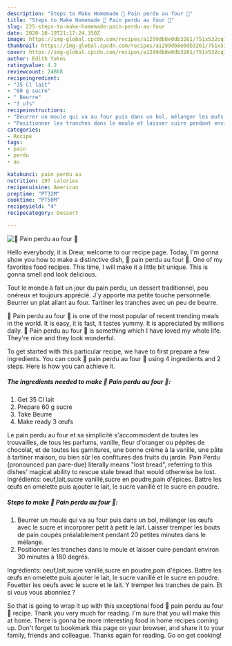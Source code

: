 ```yaml
---
description: "Steps to Make Homemade 🥖 Pain perdu au four 🥖"
title: "Steps to Make Homemade 🥖 Pain perdu au four 🥖"
slug: 225-steps-to-make-homemade-pain-perdu-au-four
date: 2020-10-19T21:17:24.350Z
image: https://img-global.cpcdn.com/recipes/a1299db8e0db3261/751x532cq70/🥖-pain-perdu-au-four-🥖-photo-principale-de-la-recette.jpg
thumbnail: https://img-global.cpcdn.com/recipes/a1299db8e0db3261/751x532cq70/🥖-pain-perdu-au-four-🥖-photo-principale-de-la-recette.jpg
cover: https://img-global.cpcdn.com/recipes/a1299db8e0db3261/751x532cq70/🥖-pain-perdu-au-four-🥖-photo-principale-de-la-recette.jpg
author: Edith Yates
ratingvalue: 4.2
reviewcount: 24868
recipeingredient:
- "35 Cl lait"
- "60 g sucre"
- " Beurre"
- "3 ufs"
recipeinstructions:
- "Beurrer un moule qui va au four puis dans un bol, mélanger les œufs avec le sucre et incorporer petit à petit le lait. Laisser tremper les bouts de pain coupés préalablement pendant 20 petites minutes dans le mélange."
- "Positionner les tranches dans le moule et laisser cuire pendant environ 30 minutes à 180 degrés."
categories:
- Recipe
tags:
- pain
- perdu
- au

katakunci: pain perdu au 
nutrition: 197 calories
recipecuisine: American
preptime: "PT32M"
cooktime: "PT50M"
recipeyield: "4"
recipecategory: Dessert

---
```



![🥖 Pain perdu au four 🥖](https://img-global.cpcdn.com/recipes/a1299db8e0db3261/751x532cq70/🥖-pain-perdu-au-four-🥖-photo-principale-de-la-recette.jpg)

Hello everybody, it is Drew, welcome to our recipe page. Today, I'm gonna show you how to make a distinctive dish, 🥖 pain perdu au four 🥖. One of my favorites food recipes. This time, I will make it a little bit unique. This is gonna smell and look delicious.

Tout le monde à fait un jour du pain perdu, un dessert traditionnel, peu onéreux et toujours apprécié. J&#39;y apporte ma petite touche personnelle. Beurrer un plat allant au four. Tartiner les tranches avec un peu de beurre.

🥖 Pain perdu au four 🥖 is one of the most popular of recent trending meals in the world. It is easy, it is fast, it tastes yummy. It is appreciated by millions daily. 🥖 Pain perdu au four 🥖 is something which I have loved my whole life. They're nice and they look wonderful.


To get started with this particular recipe, we have to first prepare a few ingredients. You can cook 🥖 pain perdu au four 🥖 using 4 ingredients and 2 steps. Here is how you can achieve it.

<!--inarticleads1-->

##### The ingredients needed to make 🥖 Pain perdu au four 🥖:

1. Get 35 Cl lait
1. Prepare 60 g sucre
1. Take  Beurre
1. Make ready 3 œufs


Le pain perdu au four et sa simplicité s&#39;accommodent de toutes les trouvailles, de tous les parfums, vanille, fleur d&#39;oranger ou pépites de chocolat, et de toutes les garnitures, une bonne crème à la vanille, une pâte à tartiner maison, ou bien sûr les confitures des fruits du jardin. Pain Perdu (pronounced pan pare-due) literally means &#34;lost bread&#34;, referring to this dishes&#39; magical ability to rescue stale bread that would otherwise be lost. Ingrédients: oeuf,lait,sucre vanillé,sucre en poudre,pain d&#39;épices. Battre les œufs en omelette puis ajouter le lait, le sucre vanillé et le sucre en poudre. 

<!--inarticleads2-->

##### Steps to make 🥖 Pain perdu au four 🥖:

1. Beurrer un moule qui va au four puis dans un bol, mélanger les œufs avec le sucre et incorporer petit à petit le lait. Laisser tremper les bouts de pain coupés préalablement pendant 20 petites minutes dans le mélange.
1. Positionner les tranches dans le moule et laisser cuire pendant environ 30 minutes à 180 degrés.


Ingrédients: oeuf,lait,sucre vanillé,sucre en poudre,pain d&#39;épices. Battre les œufs en omelette puis ajouter le lait, le sucre vanillé et le sucre en poudre. Fouetter les oeufs avec le sucre et le lait. Y tremper les tranches de pain. Et si vous vous abonniez ? 

So that is going to wrap it up with this exceptional food 🥖 pain perdu au four 🥖 recipe. Thank you very much for reading. I'm sure that you will make this at home. There is gonna be more interesting food in home recipes coming up. Don't forget to bookmark this page on your browser, and share it to your family, friends and colleague. Thanks again for reading. Go on get cooking!
